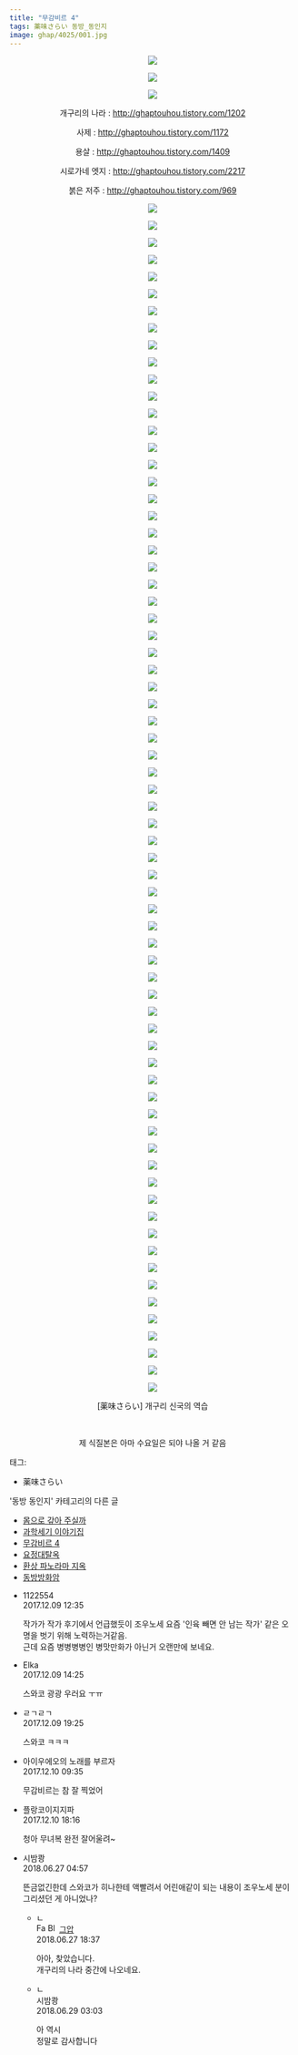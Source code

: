 ```yaml
---
title: "무감비르 4"
tags: 薬味さらい 동방_동인지
image: ghap/4025/001.jpg
---
```

<div class="article">
<p style="text-align: center; clear: none; float: none;"><img src="{{ site.nasurl }}/ghap/4025/001.jpg"/></p>
<p style="text-align: center; clear: none; float: none;"><img src="{{ site.nasurl }}/ghap/4025/002.jpg"/></p>
<p style="text-align: center; clear: none; float: none;"><img src="{{ site.nasurl }}/ghap/4025/003.jpg"/></p>
<p style="text-align: center; clear: none; float: none;">개구리의 나라 : <a class="tx-link" href="http://ghaptouhou.tistory.com/1202" target="_blank">http://ghaptouhou.tistory.com/1202</a></p>
<p style="text-align: center; clear: none; float: none;">사제 : <a class="tx-link" href="http://ghaptouhou.tistory.com/1172" target="_blank">http://ghaptouhou.tistory.com/1172</a></p>
<p style="text-align: center; clear: none; float: none;">용살 : <a class="tx-link" href="http://ghaptouhou.tistory.com/1409" target="_blank">http://ghaptouhou.tistory.com/1409</a></p>
<p style="text-align: center; clear: none; float: none;">시로가네 엣지 : <a class="tx-link" href="http://ghaptouhou.tistory.com/2217" target="_blank">http://ghaptouhou.tistory.com/2217</a></p>
<p style="text-align: center; clear: none; float: none;">붉은 저주 : <a class="tx-link" href="http://ghaptouhou.tistory.com/969" target="_blank">http://ghaptouhou.tistory.com/969</a></p>
<p style="text-align: center; clear: none; float: none;"><img src="{{ site.nasurl }}/ghap/4025/004.jpg"/></p>
<p style="text-align: center; clear: none; float: none;"><img src="{{ site.nasurl }}/ghap/4025/005.jpg"/></p>
<p style="text-align: center; clear: none; float: none;"><img src="{{ site.nasurl }}/ghap/4025/006.jpg"/></p>
<p style="text-align: center; clear: none; float: none;"><img src="{{ site.nasurl }}/ghap/4025/007.jpg"/></p>
<p style="text-align: center; clear: none; float: none;"><img src="{{ site.nasurl }}/ghap/4025/008.jpg"/></p>
<p style="text-align: center; clear: none; float: none;"><img src="{{ site.nasurl }}/ghap/4025/009.jpg"/></p>
<p style="text-align: center; clear: none; float: none;"><img src="{{ site.nasurl }}/ghap/4025/010.jpg"/></p>
<p style="text-align: center; clear: none; float: none;"><img src="{{ site.nasurl }}/ghap/4025/011.jpg"/></p>
<p style="text-align: center; clear: none; float: none;"><img src="{{ site.nasurl }}/ghap/4025/012.jpg"/></p>
<p style="text-align: center; clear: none; float: none;"><img src="{{ site.nasurl }}/ghap/4025/013.jpg"/></p>
<p style="text-align: center; clear: none; float: none;"><img src="{{ site.nasurl }}/ghap/4025/014.jpg"/></p>
<p style="text-align: center; clear: none; float: none;"><img src="{{ site.nasurl }}/ghap/4025/015.jpg"/></p>
<p style="text-align: center; clear: none; float: none;"><img src="{{ site.nasurl }}/ghap/4025/016.jpg"/></p>
<p style="text-align: center; clear: none; float: none;"><img src="{{ site.nasurl }}/ghap/4025/017.jpg"/></p>
<p style="text-align: center; clear: none; float: none;"><img src="{{ site.nasurl }}/ghap/4025/018.jpg"/></p>
<p style="text-align: center; clear: none; float: none;"><img src="{{ site.nasurl }}/ghap/4025/019.jpg"/></p>
<p style="text-align: center; clear: none; float: none;"><img src="{{ site.nasurl }}/ghap/4025/020.jpg"/></p>
<p style="text-align: center; clear: none; float: none;"><img src="{{ site.nasurl }}/ghap/4025/021.jpg"/></p>
<p style="text-align: center; clear: none; float: none;"><img src="{{ site.nasurl }}/ghap/4025/022.jpg"/></p>
<p style="text-align: center; clear: none; float: none;"><img src="{{ site.nasurl }}/ghap/4025/023.jpg"/></p>
<p style="text-align: center; clear: none; float: none;"><img src="{{ site.nasurl }}/ghap/4025/024.jpg"/></p>
<p style="text-align: center; clear: none; float: none;"><img src="{{ site.nasurl }}/ghap/4025/025.jpg"/></p>
<p style="text-align: center; clear: none; float: none;"><img src="{{ site.nasurl }}/ghap/4025/026.jpg"/></p>
<p style="text-align: center; clear: none; float: none;"><img src="{{ site.nasurl }}/ghap/4025/027.jpg"/></p>
<p style="text-align: center; clear: none; float: none;"><img src="{{ site.nasurl }}/ghap/4025/028.jpg"/></p>
<p style="text-align: center; clear: none; float: none;"><img src="{{ site.nasurl }}/ghap/4025/029.jpg"/></p>
<p style="text-align: center; clear: none; float: none;"><img src="{{ site.nasurl }}/ghap/4025/030.jpg"/></p>
<p style="text-align: center; clear: none; float: none;"><img src="{{ site.nasurl }}/ghap/4025/031.jpg"/></p>
<p style="text-align: center; clear: none; float: none;"><img src="{{ site.nasurl }}/ghap/4025/032.jpg"/></p>
<p style="text-align: center; clear: none; float: none;"><img src="{{ site.nasurl }}/ghap/4025/033.jpg"/></p>
<p style="text-align: center; clear: none; float: none;"><img src="{{ site.nasurl }}/ghap/4025/034.jpg"/></p>
<p style="text-align: center; clear: none; float: none;"><img src="{{ site.nasurl }}/ghap/4025/035.jpg"/></p>
<p style="text-align: center; clear: none; float: none;"><img src="{{ site.nasurl }}/ghap/4025/036.jpg"/></p>
<p style="text-align: center; clear: none; float: none;"><img src="{{ site.nasurl }}/ghap/4025/037.jpg"/></p>
<p style="text-align: center; clear: none; float: none;"><img src="{{ site.nasurl }}/ghap/4025/038.jpg"/></p>
<p style="text-align: center; clear: none; float: none;"><img src="{{ site.nasurl }}/ghap/4025/039.jpg"/></p>
<p style="text-align: center; clear: none; float: none;"><img src="{{ site.nasurl }}/ghap/4025/040.jpg"/></p>
<p style="text-align: center; clear: none; float: none;"><img src="{{ site.nasurl }}/ghap/4025/041.jpg"/></p>
<p style="text-align: center; clear: none; float: none;"><img src="{{ site.nasurl }}/ghap/4025/042.jpg"/></p>
<p style="text-align: center; clear: none; float: none;"><img src="{{ site.nasurl }}/ghap/4025/043.jpg"/></p>
<p style="text-align: center; clear: none; float: none;"><img src="{{ site.nasurl }}/ghap/4025/044.jpg"/></p>
<p style="text-align: center; clear: none; float: none;"><img src="{{ site.nasurl }}/ghap/4025/045.jpg"/></p>
<p style="text-align: center; clear: none; float: none;"><img src="{{ site.nasurl }}/ghap/4025/046.jpg"/></p>
<p style="text-align: center; clear: none; float: none;"><img src="{{ site.nasurl }}/ghap/4025/047.jpg"/></p>
<p style="text-align: center; clear: none; float: none;"><img src="{{ site.nasurl }}/ghap/4025/048.jpg"/></p>
<p style="text-align: center; clear: none; float: none;"><img src="{{ site.nasurl }}/ghap/4025/049.jpg"/></p>
<p style="text-align: center; clear: none; float: none;"><img src="{{ site.nasurl }}/ghap/4025/050.jpg"/></p>
<p style="text-align: center; clear: none; float: none;"><img src="{{ site.nasurl }}/ghap/4025/051.jpg"/></p>
<p style="text-align: center; clear: none; float: none;"><img src="{{ site.nasurl }}/ghap/4025/052.jpg"/></p>
<p style="text-align: center; clear: none; float: none;"><img src="{{ site.nasurl }}/ghap/4025/053.jpg"/></p>
<p style="text-align: center; clear: none; float: none;"><img src="{{ site.nasurl }}/ghap/4025/054.jpg"/></p>
<p style="text-align: center; clear: none; float: none;"><img src="{{ site.nasurl }}/ghap/4025/055.jpg"/></p>
<p style="text-align: center; clear: none; float: none;"><img src="{{ site.nasurl }}/ghap/4025/056.jpg"/></p>
<p style="text-align: center; clear: none; float: none;"><img src="{{ site.nasurl }}/ghap/4025/057.jpg"/></p>
<p style="text-align: center; clear: none; float: none;"><img src="{{ site.nasurl }}/ghap/4025/058.jpg"/></p>
<p style="text-align: center; clear: none; float: none;"><img src="{{ site.nasurl }}/ghap/4025/059.jpg"/></p>
<p style="text-align: center; clear: none; float: none;"><img src="{{ site.nasurl }}/ghap/4025/060.jpg"/></p>
<p style="text-align: center; clear: none; float: none;"><img src="{{ site.nasurl }}/ghap/4025/061.jpg"/></p>
<p style="text-align: center; clear: none; float: none;"><img src="{{ site.nasurl }}/ghap/4025/062.jpg"/></p>
<p style="text-align: center; clear: none; float: none;"><img src="{{ site.nasurl }}/ghap/4025/063.jpg"/></p>
<p style="text-align: center; clear: none; float: none;"><img src="{{ site.nasurl }}/ghap/4025/064.jpg"/></p>
<p style="text-align: center; clear: none; float: none;"><img src="{{ site.nasurl }}/ghap/4025/065.jpg"/></p>
<p style="text-align: center; clear: none; float: none;"><img src="{{ site.nasurl }}/ghap/4025/066.jpg"/></p>
<p style="text-align: center; clear: none; float: none;"><img src="{{ site.nasurl }}/ghap/4025/067.jpg"/></p>
<p style="text-align: center; clear: none; float: none;"><img src="{{ site.nasurl }}/ghap/4025/068.jpg"/></p>
<p style="text-align: center; clear: none; float: none;"><img src="{{ site.nasurl }}/ghap/4025/069.jpg"/></p>
<p style="text-align: center; clear: none; float: none;"><img src="{{ site.nasurl }}/ghap/4025/070.jpg"/></p>
<p style="text-align: center; clear: none; float: none;"><img src="{{ site.nasurl }}/ghap/4025/071.jpg"/></p>
<p style="text-align: center; clear: none; float: none;"><img src="{{ site.nasurl }}/ghap/4025/072.jpg"/></p>
<p style="text-align: center; clear: none; float: none;"><img src="{{ site.nasurl }}/ghap/4025/073.jpg"/></p>
<p style="text-align: center; clear: none; float: none;">[薬味さらい] 개구리 신국의 역습</p>
<p style="text-align: center; clear: none; float: none;"><br/></p>
<p style="text-align: center; clear: none; float: none;">제 식질본은 아마 수요일은 되야 나올 거 같음</p>
</div><div class="tagTrail">
<p>태그: </p>
<ul>
<li>薬味さらい</li>
</ul>
</div><div class="another">
<p>'동방 동인지' 카테고리의 다른 글</p>
<ul>
<li><a href="/2017-12-12-ghap_4030">몸으로 갚아 주실까</a></li>
<li><a href="/2017-12-12-ghap_4027">과학세기 이야기집</a></li>
<li><a href="/2017-12-09-ghap_4025">무감비르 4</a></li>
<li><a href="/2017-12-09-ghap_4024">요정대탈옥</a></li>
<li><a href="/2017-12-06-ghap_4023">환상 파노라마 지옥</a></li>
<li><a href="/2017-12-01-ghap_4021">동방방화암</a></li>
</ul>
</div><div class="cb_module cb_fluid">
<div class="cb_wrt cb_profile">
<div class="comment">
<ul>
<li class="cb_thumb_off" id="comment15148340">
<div class="cb_comment_area">
<div class="cb_info_area">
<div class="cb_section">
<span class="cb_nick_name">1122554</span>
</div>
<div class="cb_section">
<span class="cb_date">2017.12.09 12:35 </span>
</div>
</div>
<div class="cb_dsc_comment">
<p class="cb_dsc">
											작가가 작가 후기에서 언급했듯이 조우노세 요즘 '인육 빼면 안 남는 작가' 같은 오명을 벗기 위해 노력하는거같음.<br/>
근데 요즘 병병병병인 병맛만화가 아닌거 오랜만에 보네요.
										</p>
</div>
</div></li>
<li class="cb_thumb_off" id="comment15148374">
<div class="cb_comment_area">
<div class="cb_info_area">
<div class="cb_section">
<span class="cb_nick_name">Elka</span>
</div>
<div class="cb_section">
<span class="cb_date">2017.12.09 14:25 </span>
</div>
</div>
<div class="cb_dsc_comment">
<p class="cb_dsc">
											스와코 광광 우러요 ㅜㅠ
										</p>
</div>
</div></li>
<li class="cb_thumb_off" id="comment15148537">
<div class="cb_comment_area">
<div class="cb_info_area">
<div class="cb_section">
<span class="cb_nick_name">ㄹㄱㄹㄱ</span>
</div>
<div class="cb_section">
<span class="cb_date">2017.12.09 19:25 </span>
</div>
</div>
<div class="cb_dsc_comment">
<p class="cb_dsc">
											스와코 ㅋㅋㅋ
										</p>
</div>
</div></li>
<li class="cb_thumb_off" id="comment15148840">
<div class="cb_comment_area">
<div class="cb_info_area">
<div class="cb_section">
<span class="cb_nick_name">아이우에오의 노래를 부르자</span>
</div>
<div class="cb_section">
<span class="cb_date">2017.12.10 09:35 </span>
</div>
</div>
<div class="cb_dsc_comment">
<p class="cb_dsc">
											무감비르는 참 잘 찍었어
										</p>
</div>
</div></li>
<li class="cb_thumb_off" id="comment15149044">
<div class="cb_comment_area">
<div class="cb_info_area">
<div class="cb_section">
<span class="cb_nick_name">플랑코이지지파</span>
</div>
<div class="cb_section">
<span class="cb_date">2017.12.10 18:16 </span>
</div>
</div>
<div class="cb_dsc_comment">
<p class="cb_dsc">
											청아 무녀복 완전 잘어울려~ 
										</p>
</div>
</div></li>
<li class="cb_thumb_off" id="comment15277322">
<div class="cb_comment_area">
<div class="cb_info_area">
<div class="cb_section">
<span class="cb_nick_name">시밤쾅</span>
</div>
<div class="cb_section">
<span class="cb_date">2018.06.27 04:57 </span>
</div>
</div>
<div class="cb_dsc_comment">
<p class="cb_dsc">
											뜬금없긴한데 스와코가 히나한테 액빨려서 어린애같이 되는 내용이 조우노세 분이 그리셨던 게 아니었나?
										</p>
</div>
<ul>
<li class="cb_thumb_off" id="comment15277590">
<span class="cb_bu_subnode">ㄴ</span>
<div class="cb_comment_area">
<div class="cb_info_area">
<div class="cb_section">
<span class="cb_nick_name"><img alt="Favicon of https://ghaptouhou.tistory.com" height="16" onerror="this.onerror=null;this.parentNode.removeChild(this)" src="https://ghaptouhou.tistory.com/favicon.ico" width="16"/> <img alt="BlogIcon" height="16" onerror="this.parentNode.removeChild(this)" src="https://ghaptouhou.tistory.com/index.gif" width="16"/> <a href="https://ghaptouhou.tistory.com" onclick="return openLinkInNewWindow(this)"> 그압</a><span class="tistoryProfileLayerTrigger" onclick='TistoryProfile.show(event, this, {"title":"\uc800\uae30 \uc774\uac70 \ub098\uc911\uc5d0 \uc218\uc815 \uac00\ub2a5\ud558\ub098\uc694","url":"https:\/\/ghap.tistory.com","nickname":"\uadf8\uc555","items":[]}); return false;'></span></span>
</div>
<div class="cb_section">
<span class="cb_date">2018.06.27 18:37 </span>
</div>
</div>
<div class="cb_dsc_comment">
<p class="cb_dsc">
																아아, 찾았습니다.<br/>
개구리의 나라 중간에 나오네요.
															</p>
</div>
</div>
</li>
<li class="cb_thumb_off" id="comment15278305">
<span class="cb_bu_subnode">ㄴ</span>
<div class="cb_comment_area">
<div class="cb_info_area">
<div class="cb_section">
<span class="cb_nick_name">시밤쾅</span>
</div>
<div class="cb_section">
<span class="cb_date">2018.06.29 03:03 </span>
</div>
</div>
<div class="cb_dsc_comment">
<p class="cb_dsc">
																아 역시<br/>
정말로 감사합니다
															</p>
</div>
</div>
</li>
</ul>
</div></li>
</ul>
</div>
</div><!-- commentList close -->
</div>